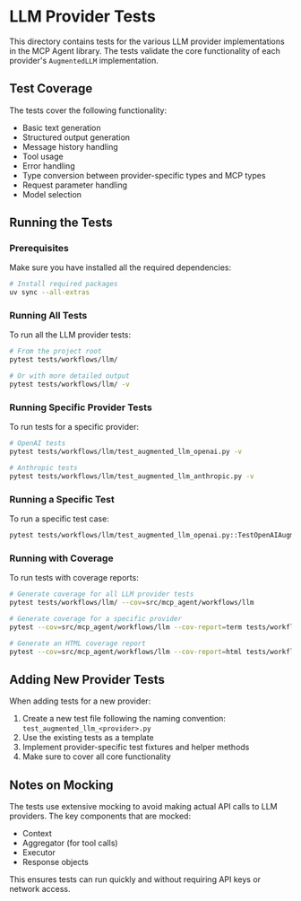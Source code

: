 # LLM Provider Tests

This directory contains tests for the various LLM provider implementations in the MCP Agent library. The tests validate the core functionality of each provider's `AugmentedLLM` implementation.

## Test Coverage

The tests cover the following functionality:

- Basic text generation
- Structured output generation
- Message history handling
- Tool usage
- Error handling
- Type conversion between provider-specific types and MCP types
- Request parameter handling
- Model selection

## Running the Tests

### Prerequisites

Make sure you have installed all the required dependencies:

```bash
# Install required packages
uv sync --all-extras
```

### Running All Tests

To run all the LLM provider tests:

```bash
# From the project root
pytest tests/workflows/llm/

# Or with more detailed output
pytest tests/workflows/llm/ -v
```

### Running Specific Provider Tests

To run tests for a specific provider:

```bash
# OpenAI tests
pytest tests/workflows/llm/test_augmented_llm_openai.py -v

# Anthropic tests
pytest tests/workflows/llm/test_augmented_llm_anthropic.py -v
```

### Running a Specific Test

To run a specific test case:

```bash
pytest tests/workflows/llm/test_augmented_llm_openai.py::TestOpenAIAugmentedLLM::test_basic_text_generation -v
```

### Running with Coverage

To run tests with coverage reports:

```bash
# Generate coverage for all LLM provider tests
pytest tests/workflows/llm/ --cov=src/mcp_agent/workflows/llm

# Generate coverage for a specific provider
pytest --cov=src/mcp_agent/workflows/llm --cov-report=term tests/workflows/llm/test_augmented_llm_openai.py

# Generate an HTML coverage report
pytest --cov=src/mcp_agent/workflows/llm --cov-report=html tests/workflows/llm/test_augmented_llm_openai.py
```

## Adding New Provider Tests

When adding tests for a new provider:

1. Create a new test file following the naming convention: `test_augmented_llm_<provider>.py`
2. Use the existing tests as a template
3. Implement provider-specific test fixtures and helper methods
4. Make sure to cover all core functionality

## Notes on Mocking

The tests use extensive mocking to avoid making actual API calls to LLM providers. The key components that are mocked:

- Context
- Aggregator (for tool calls)
- Executor
- Response objects

This ensures tests can run quickly and without requiring API keys or network access.
